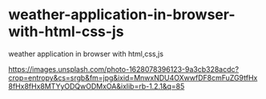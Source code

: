 # weather-application-in-browser-with-html-css-js
weather application in browser with html,css,js


https://images.unsplash.com/photo-1628078396123-9a3cb328acdc?crop=entropy&cs=srgb&fm=jpg&ixid=MnwxNDU4OXwwfDF8cmFuZG9tfHx8fHx8fHx8MTYyODQwODMxOA&ixlib=rb-1.2.1&q=85
